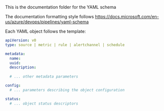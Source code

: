 This is the documentation folder for the YAML schema

The documentation formatting style follows https://docs.microsoft.com/en-us/azure/devops/pipelines/yaml-schema

Each YAML object follows the template:

```yaml
apiVersion: v0
type: source | metric | rule | alertchannel | schedule

metadata: 
  name:
  uuid:
  description: 
   
  # ... other metadata parameters

config:
  # ... parameters describing the object configuration

status:
  # ... object status descriptors

```

